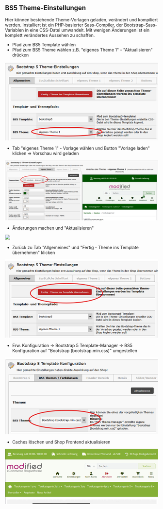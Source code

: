 ## BS5 Theme-Einstellungen

Hier können bestehende Theme-Vorlagen geladen, verändert und kompiliert werden.
Installiert ist ein PHP-basierter Sass-Compiler, der Bootstrap-Sass-Variablen in eine CSS-Datei umwandelt.
Mit wenigen Änderungen ist ein komplett verändertes Aussehen zu schaffen.

- Pfad zum BS5 Template wählen
- Pfad zum BS5 Theme wählen z.B. "eigenes Theme 1" - "Aktualisieren" drücken

![](images/screenshot_thememanager_1.png)

- Tab "eigenes Theme 1" - Vorlage wählen und Button "Vorlage laden" klicken => Vorschau wird geladen

![](images/screenshot_thememanager_2.png)

- Änderungen machen und "Aktualisieren"

![](imagesscreenshot_thememanager_3.png)

- Zurück zu Tab "Allgemeines" und "Fertig - Theme ins Template übernehmen" klicken

![](images/screenshot_thememanager_4.png)

- Erw. Konfiguration -> Bootstrap 5 Template-Manager -> BS5 Konfiguration auf "Bootstrap (bootstrap.min.css)" umgestellen

![](images/screenshot_thememanager_5.png)

- Caches löschen und Shop Frontend aktualisieren

![](images/screenshot_thememanager_6.png)

<br /><br />
